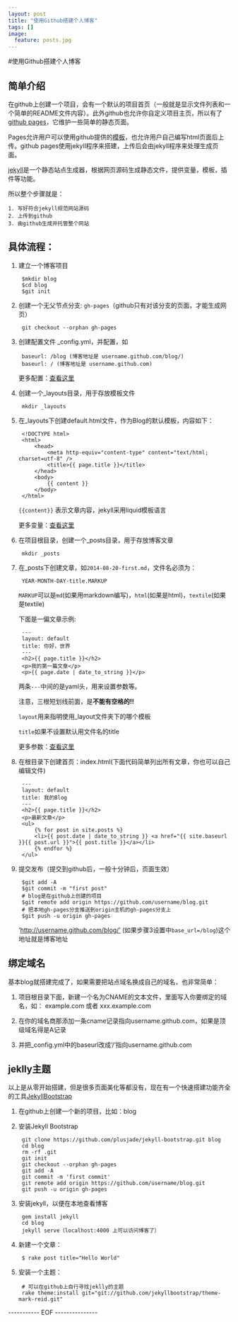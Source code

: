 ```yaml
---
layout: post
title: "使用Github搭建个人博客"
tags: []
image:
  feature: posts.jpg
---
```


#使用Github搭建个人博客

## 简单介绍
在github上创建一个项目，会有一个默认的项目首页（一般就是显示文件列表和一个简单的README文件内容）。此外github也允许你自定义项目主页，所以有了[github pages](https://pages.github.com/)，它维护一些简单的静态页面。

Pages允许用户可以使用github提供的[模板](https://help.github.com/articles/creating-pages-with-the-automatic-generator)，也允许用户自己编写html页面后上传。github pages使用jekyll程序来搭建，上传后会由jekyll程序来处理生成页面。

[jekyll](http://jekyllrb.com/)是一个静态站点生成器，根据网页源码生成静态文件，提供变量，模板，插件等功能。

所以整个步骤就是：

	1. 写好符合jekyll规范网站源码
	2. 上传到github
	3. 由github生成并托管整个网站

<!--break-->

## 具体流程：

1. 建立一个博客项目

		$mkdir blog
		$cd blog
		$git init

2. 创建一个无父节点分支: `gh-pages`（github只有对该分支的页面，才能生成网页）

		git checkout --orphan gh-pages

3. 创建配置文件 _config.yml，并配置，如

        baseurl: /blog (博客地址是 username.github.com/blog/)
        baseurl: / (博客地址是 username.github.com)
		
   更多配置：[查看这里](http://jekyllrb.com/docs/configuration/)

4. 创建一个_layouts目录，用于存放模板文件

		mkdir _layouts

5. 在_layouts下创建default.html文件，作为Blog的默认模板，内容如下：

		<!DOCTYPE html>
		<html>
			<head>
				<meta http-equiv="content-type" content="text/html; charset=utf-8" />
				<title>{{ page.title }}</title>
			</head>
			<body>
				{{ content }}
			</body>
		</html>

   `{{content}}` 表示文章内容，jekyll采用liquid模板语言
   
   更多变量：[查看这里](http://jekyllrb.com/docs/variables/)

6. 在项目根目录，创建一个_posts目录，用于存放博客文章

		mkdir _posts

7. 在_posts下创建文章，如`2014-08-20-first.md`，文件名必须为：

		YEAR-MONTH-DAY-title.MARKUP
		
   `MARKUP`可以是`md`(如果用markdown编写)，`html`(如果是html)，`textile`(如果是textile)
   
	下面是一偏文章示例:
	
		--- 
		layout: default
		title: 你好，世界
		---
		<h2>{{ page.title }}</h2>
		<p>我的第一篇文章</p>
		<p>{{ page.date | date_to_string }}</p>

   两条`---`中间的是yaml头，用来设置参数等。
   
   注意，三根短划线前面，是**不能有空格的!!**
   
   `layout`用来指明使用_layout文件夹下的哪个模板
   
   `title`如果不设置默认用文件名的title
   
   更多参数：[查看这里](http://jekyllrb.com/docs/frontmatter/)

8. 在根目录下创建首页：index.html(下面代码简单列出所有文章，你也可以自己编辑文件)

		---
		layout: default
		title: 我的Blog
		---
		<h2>{{ page.title }}</h2>
		<p>最新文章</p>
		<ul>
			{% for post in site.posts %}
			<li>{{ post.date | date_to_string }} <a href="{{ site.baseurl }}{{ post.url }}">{{ post.title }}</a></li>
			{% endfor %}
		</ul>

9. 提交发布（提交到github后，一般十分钟后，页面生效）

		$git add -A
		$git commit -m "first post"
		# blog是在github上创建的项目
		$git remote add origin https://github.com/username/blog.git 
		# 把本地gh-pages分支推送到origin主机的gh-pages分支上
		$git push -u origin gh-pages

	‘http://username.github.com/blog/’ (如果步骤3设置中`base_url=/blog`)这个地址就是博客地址

## 绑定域名
基本blog就搭建完成了，如果需要把站点域名换成自己的域名，也非常简单：

1. 项目根目录下面，新建一个名为CNAME的文本文件，里面写入你要绑定的域名，如：
   example.com 或者 xxx.example.com

2. 在你的域名商那添加一条cname记录指向username.github.com，如果是顶级域名得是A记录

3. 并把_config.yml中的baseurl改成‘/’指向username.github.com

## jeklly主题
以上是从零开始搭建，但是很多页面美化等都没有，现在有一个快速搭建功能齐全的工具[JekyllBootstrap](http://jekyllbootstrap.com/)

1. 在github上创建一个新的项目，比如：blog
2. 安装Jekyll Bootstrap

		git clone https://github.com/plusjade/jekyll-bootstrap.git blog
		cd blog
		rm -rf .git
		git init
		git checkout --orphan gh-pages
		git add -A
		git commit -m 'first commit'
		git remote add origin https://github.com/username/blog.git
		git push -u origin gh-pages

3. 安装jekyll，以便在本地查看博客

		gem install jekyll
		cd blog
		jekyll serve（localhost:4000 上可以访问博客了）

4. 新建一个文章：

		$ rake post title="Hello World"

5. 安装一个主题：

		# 可以在github上自行寻找jeklly的主题
		rake theme:install git="git://github.com/jekyllbootstrap/theme-mark-reid.git"

----------- EOF ---------------
